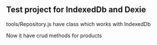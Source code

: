 ## Test project for IndexedDb and Dexie

tools/Repository.js have class which works with IndexedDb

Now it have crud methods for products

